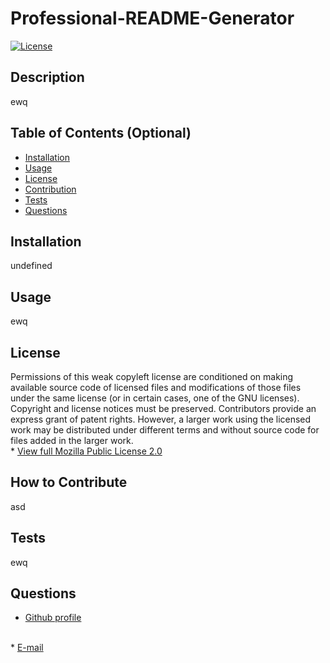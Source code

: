 
# Professional-README-Generator
[![License](https://img.shields.io/badge/license-Mozilla_Public_License_2.0-green) ](https://img.shields.io/badge/license-Mozilla_Public_License_2.0-green)

## Description
ewq

## Table of Contents (Optional)
- [Installation](#installation)
- [Usage](#usage)
- [License](#license)
- [Contribution](#how-to-contribute)
- [Tests](#tests)
- [Questions](#questions)

## Installation
undefined

## Usage
ewq

## License
Permissions of this weak copyleft license are conditioned on making available source code of licensed files and modifications of those files under the same license (or in certain cases, one of the GNU licenses). Copyright and license notices must be preserved. Contributors provide an express grant of patent rights. However, a larger work using the licensed work may be distributed under different terms and without source code for files added in the larger work.
 <br> * [View full Mozilla Public License 2.0](https://choosealicense.com/licenses/mpl-2.0/) 

## How to Contribute
asd

## Tests
ewq

## Questions
* [Github profile](https://github.com/qwe)
<br>
* <a href="mailto:dsa">E-mail</a>
